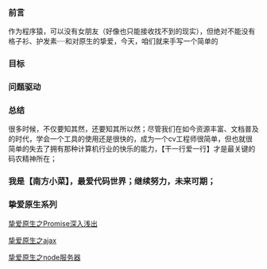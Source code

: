 ### 前言
作为程序猿，可以没有女朋友（好像也只能接收找不到的现实），但绝对不能没有格子衫、护发素····和对原生的挚爱，今天，咱们就来手写一个简单的

### 目标

### 问题驱动

### 总结
很多时候，不仅要知其然，还要知其所以然；尽管我们在如今资源丰富、文档普及的时代，学会一个工具的使用还是很快的，成为一个cv工程师很简单，但也就很简单的失去了拥有那种计算机行业的快乐的能力，【干一行爱一行】才是最关键的码农精神所在；

### 我是【南方小菜】，最爱代码世界；继续努力，未来可期；

### 挚爱原生系列

[挚爱原生之Promise深入浅出](https://juejin.im/post/5e6ef5825188254937761446#heading-0)

[挚爱原生之ajax](https://juejin.im/post/5cb134595188257ab826a271)

[挚爱原生之node服务器](https://juejin.im/editor/posts/5cadc251e51d456e5e035ee4)

